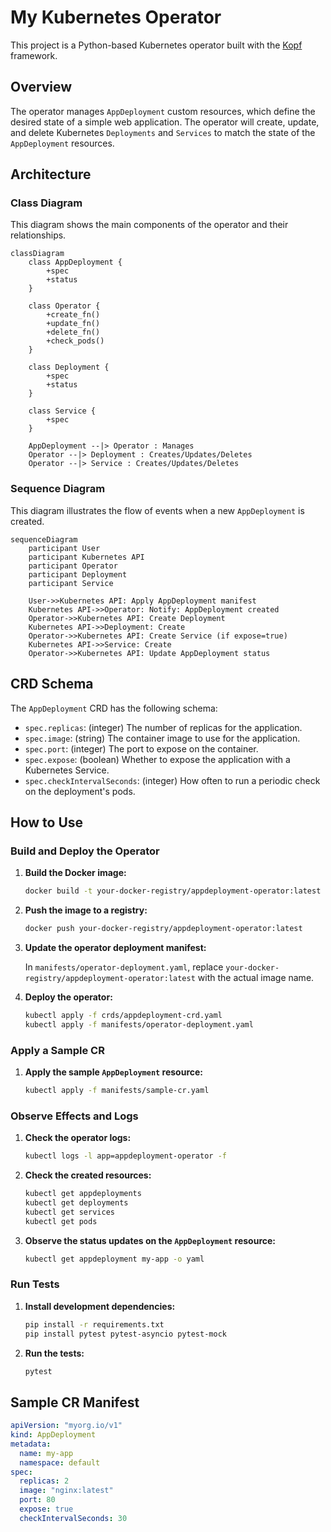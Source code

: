 # My Kubernetes Operator

This project is a Python-based Kubernetes operator built with the [Kopf](https://kopf.readthedocs.io/) framework.

## Overview

The operator manages `AppDeployment` custom resources, which define the desired state of a simple web application. The operator will create, update, and delete Kubernetes `Deployments` and `Services` to match the state of the `AppDeployment` resources.

## Architecture

### Class Diagram

This diagram shows the main components of the operator and their relationships.

```mermaid
classDiagram
    class AppDeployment {
        +spec
        +status
    }

    class Operator {
        +create_fn()
        +update_fn()
        +delete_fn()
        +check_pods()
    }

    class Deployment {
        +spec
        +status
    }

    class Service {
        +spec
    }

    AppDeployment --|> Operator : Manages
    Operator --|> Deployment : Creates/Updates/Deletes
    Operator --|> Service : Creates/Updates/Deletes
```

### Sequence Diagram

This diagram illustrates the flow of events when a new `AppDeployment` is created.

```mermaid
sequenceDiagram
    participant User
    participant Kubernetes API
    participant Operator
    participant Deployment
    participant Service

    User->>Kubernetes API: Apply AppDeployment manifest
    Kubernetes API->>Operator: Notify: AppDeployment created
    Operator->>Kubernetes API: Create Deployment
    Kubernetes API->>Deployment: Create
    Operator->>Kubernetes API: Create Service (if expose=true)
    Kubernetes API->>Service: Create
    Operator->>Kubernetes API: Update AppDeployment status
```

## CRD Schema

The `AppDeployment` CRD has the following schema:

- `spec.replicas`: (integer) The number of replicas for the application.
- `spec.image`: (string) The container image to use for the application.
- `spec.port`: (integer) The port to expose on the container.
- `spec.expose`: (boolean) Whether to expose the application with a Kubernetes Service.
- `spec.checkIntervalSeconds`: (integer) How often to run a periodic check on the deployment's pods.

## How to Use

### Build and Deploy the Operator

1.  **Build the Docker image:**

    ```bash
    docker build -t your-docker-registry/appdeployment-operator:latest .
    ```

2.  **Push the image to a registry:**

    ```bash
    docker push your-docker-registry/appdeployment-operator:latest
    ```

3.  **Update the operator deployment manifest:**

    In `manifests/operator-deployment.yaml`, replace `your-docker-registry/appdeployment-operator:latest` with the actual image name.

4.  **Deploy the operator:**

    ```bash
    kubectl apply -f crds/appdeployment-crd.yaml
    kubectl apply -f manifests/operator-deployment.yaml
    ```

### Apply a Sample CR

1.  **Apply the sample `AppDeployment` resource:**

    ```bash
    kubectl apply -f manifests/sample-cr.yaml
    ```

### Observe Effects and Logs

1.  **Check the operator logs:**

    ```bash
    kubectl logs -l app=appdeployment-operator -f
    ```

2.  **Check the created resources:**

    ```bash
    kubectl get appdeployments
    kubectl get deployments
    kubectl get services
    kubectl get pods
    ```

3.  **Observe the status updates on the `AppDeployment` resource:**

    ```bash
    kubectl get appdeployment my-app -o yaml
    ```

### Run Tests

1.  **Install development dependencies:**

    ```bash
    pip install -r requirements.txt
    pip install pytest pytest-asyncio pytest-mock
    ```

2.  **Run the tests:**

    ```bash
    pytest
    ```

## Sample CR Manifest

```yaml
apiVersion: "myorg.io/v1"
kind: AppDeployment
metadata:
  name: my-app
  namespace: default
spec:
  replicas: 2
  image: "nginx:latest"
  port: 80
  expose: true
  checkIntervalSeconds: 30
```
